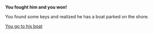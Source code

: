 **You fought him and you won!**

You found some keys and realized he has a boat parked on the shore.

[You go to his boat](../good-ending/boatending.md)